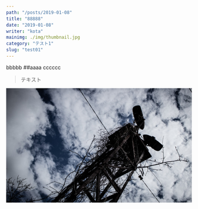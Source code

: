 ```yaml
---
path: "/posts/2019-01-08"
title: "88888"
date: "2019-01-08"
writer: "kota"
mainimg: ./img/thumbnail.jpg
category: "テスト1"
slug: "test01"
---
```

bbbbb
##aaaa
cccccc
> テキスト

![ああああ](./img/thumbnail.jpg)